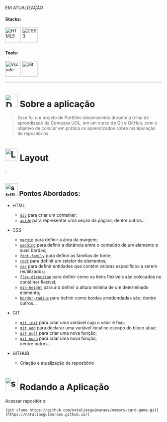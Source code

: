EM ATUALIZAÇÃO

<!-- VISUALIZAR NO VSCODE  CTRL + K  V -->

<!-- BADGES https://www.youtube.com/watch?v=cRoBt6AZgjc
https://dev.to/envoy_/150-badges-for-github-pnk

BUILD BADGES
https://shields.io
ICONS
https://simpleicons.org/?q=react
-->


 <!------------------------------------STACKS-->
#### Stacks:
<p align="left">

 <a href="https://developer.mozilla.org/pt-BR/docs/Web/HTML"><img  alt="HTML5"  width="50" height="50" src="https://user-images.githubusercontent.com/59892368/149663188-8298a9bf-f3ce-4881-944f-e94edf37beed.png"><a/>
   <a href="https://developer.mozilla.org/pt-BR/docs/Web/CSS"><img  alt="CSS3"  width="50" height="50" src="https://user-images.githubusercontent.com/59892368/149663193-40e11362-c724-49cf-a0b5-a20f98c8e4ba.png"><a/>
    
</p>
  

   <!------------------------------------SHIELDS STACKS-->
   
  <!--
  <a href=""> ![Alt ou título da imagem](https://img.shields.io/badge/-Map-/?logo=JavaScript&logoColor=white&color=yellow)<a/>
 <a href="https://devdigoarthur.notion.site/Context-API-610980ad0db948709d364efc919a454e"> ![Alt ou título da imagem](https://img.shields.io/badge/-ContextAPI-/?logo=CreateReactApp&logoColor=white&color=9cf)<a/>
<a href="https://devdigoarthur.notion.site/Estado-e7c7508cb6bd4d81984ba5e8e50eab67">  ![Alt ou título da imagem](https://img.shields.io/badge/-State-/?logo=CreateReactApp&logoColor=white&color=9cf)<a/>
   <a href="https://devdigoarthur.notion.site/Componentes-bc3ca1ebd97d4ccc8d11e6ab668eeb73"> ![Alt ou título da imagem](https://img.shields.io/badge/-Components-/?logo=CreateReactApp&logoColor=white&color=9cf)<a/>
 -->
 
 
 <!------------------------------------TOOLS-->
 #### Tools:
 <a href="https://code.visualstudio.com/"><img  alt="Vscode"  width="50" height="50" src="https://user-images.githubusercontent.com/59892368/149663512-3f83da57-bdfe-4cef-bcc2-feb304a738ff.png"><a/>
 <a href="https://git-scm.com/"><img  alt="Git"  width="50" height="50" src="https://user-images.githubusercontent.com/59892368/149677999-f5947f0b-e535-4ba2-911c-1c5926045c35.png"><a/>        
     
<hr>
  
  <!------------------------------------PROJECT ICON-->
  
 
   <!------------------------------------DESCRIPTION-->

# <img  alt="Description"  width="40" height="40" src="https://user-images.githubusercontent.com/104440384/197401332-8a63c531-bd11-4995-b8ff-98d384f18cb3.png">  Sobre a aplicação <!---write here : talk a little about project: what's does, example.  -->
> Esse foi um projeto de Portfólio desenvolvido durante a trilha de aprendizado da Compass UOL, em um curso de Git e GitHub, com o objetivo de colocar em prática os aprendizados sobre manipulação de repositórios.
  
  
<!------------------------------------LAYOUT -->
# <img  alt="Layout"  width="40" height="40" src="https://cdn-icons-png.flaticon.com/512/3474/3474362.png">  Layout <!---write here : talk a little about project: what's does, example.  -->
.

  
  <!------------------------------------PRODUCTION SKILLS-->

## <img  alt="skills"  width="40" height="40" src="https://user-images.githubusercontent.com/104440384/197401378-9a96dbaf-852f-430e-87e9-74934c9e10f3.png"> Pontos Abordados: <!---write here: learned concepts; -->

 * HTML
   * [`div`](https://developer.mozilla.org/pt-BR/docs/Web/CSS/font-family) para criar um conteiner;
   * [`aside`](https://developer.mozilla.org/pt-BR/docs/Web/CSS/text-align) para representar uma seção da página;
  dentre outros...

* CSS
  * [`margin`](https://developer.mozilla.org/pt-BR/docs/Web/CSS/display) para definir a área da margem;
  * [`padding`](https://developer.mozilla.org/pt-BR/docs/Web/CSS/font-family) para definir a distância entre o conteúdo de um elemento e suas bordas;
  * [`font-family`](https://developer.mozilla.org/pt-BR/docs/Web/CSS/text-align) para definir as famílias de fonte;
  * [`root`](https://developer.mozilla.org/en-US/docs/Web/CSS/margin) para definit um seletor de elementos;
  * [`var`](https://developer.mozilla.org/pt-BR/docs/Web/CSS/display) para definir entidades que contêm valores específicos a serem reutilizados;
  * [`flex-direction`](https://developer.mozilla.org/pt-BR/docs/Web/CSS/text-align) para definir como os itens flexíveis são colocados no contêiner flexível;
  * [`min-height`](https://developer.mozilla.org/en-US/docs/Web/CSS/margin) para ara definir a altura mínima de um determinado elemento;
  * [`border-radius`](https://developer.mozilla.org/pt-BR/docs/Web/CSS/text-align) para definir como bordas arredondadas são;
  dentre outros...
  
* GIT
  * [`git init`](https://developer.mozilla.org/pt-BR/docs/Web/CSS/font-family) para criar uma variável cujo o valor é fixo;
  * [`git add`](https://developer.mozilla.org/pt-BR/docs/Web/CSS/text-align) para declarar uma variável local no escopo do bloco atual;
  * [`git pull`](https://developer.mozilla.org/en-US/docs/Web/CSS/margin) para criar uma nova função;
  * [`git push`](https://developer.mozilla.org/en-US/docs/Web/CSS/margin) para criar uma nova função;  
  dentre outros...
  
 * GITHUB
   * Criação e atualização de repositório
  <!------------------------------------RUN APP-->
 
 # <img  alt="skills"  width="40" height="40" src="https://user-images.githubusercontent.com/104440384/197401454-395a60af-ec72-4b68-b3b0-3595f8fb8dfe.png"> Rodando a Aplicação
 

Acessar repositório:

```
[git clone https://github.com/nataliasguimaraes/memory-card-game.git](https://nataliasguimaraes.github.io/)
```


  <!------------------------------------WHY/THANKS->


  
  
  




